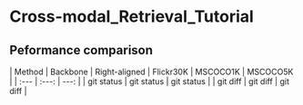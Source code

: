 # Cross-modal_Retrieval_Tutorial
## Peformance comparison

| Method | Backbone | Right-aligned | Flickr30K | MSCOCO1K | MSCOCO5K |
| :---         |     :---:      |          ---: |
| git status   | git status     | git status    |
| git diff     | git diff       | git diff      |
